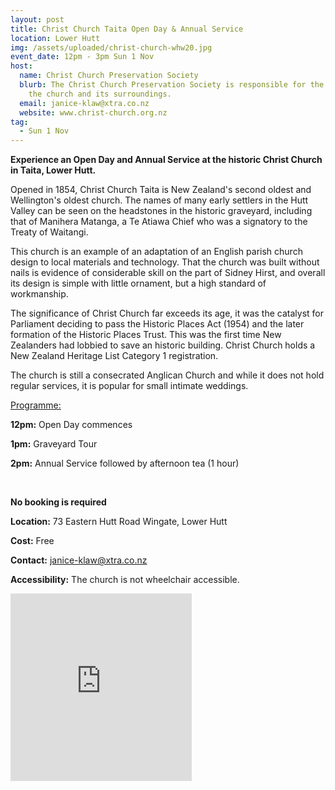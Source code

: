 ```yaml
---
layout: post
title: Christ Church Taita Open Day & Annual Service
location: Lower Hutt
img: /assets/uploaded/christ-church-whw20.jpg
event_date: 12pm - 3pm Sun 1 Nov
host:
  name: Christ Church Preservation Society
  blurb: The Christ Church Preservation Society is responsible for the upkeep of
    the church and its surroundings.
  email: janice-klaw@xtra.co.nz
  website: www.christ-church.org.nz
tag:
  - Sun 1 Nov
---
```

**Experience an Open Day and Annual Service at the historic Christ Church in Taita, Lower Hutt.** 

Opened in 1854, Christ Church Taita is New Zealand's second oldest and Wellington's oldest church. The names of many early settlers in the Hutt Valley can be seen on the headstones in the historic graveyard, including that of Manihera Matanga, a Te Atiawa Chief who was a signatory to the Treaty of Waitangi. 

This church is an example of an adaptation of an English parish church design to local materials and technology. That the church was built without nails is evidence of considerable skill on the part of Sidney Hirst, and overall its design is simple with little ornament, but a high standard of workmanship.

The significance of Christ Church far exceeds its age, it was the catalyst for Parliament deciding to pass the Historic Places Act (1954) and the later formation of the Historic Places Trust. This was the first time New Zealanders had lobbied to save an historic building. Christ Church holds a New Zealand Heritage List Category 1 registration.

The church is still a consecrated Anglican Church and while it does not hold regular services, it is popular for small intimate weddings. 

<u>Programme:</u>

**12pm:** Open Day commences

**1pm:** Graveyard Tour 

**2pm:** Annual Service followed by afternoon tea (1 hour)

<br>

**No booking is required** 

**Location:** 73 Eastern Hutt Road Wingate, Lower Hutt

**Cost:** Free

**Contact:** janice-klaw@xtra.co.nz

**Accessibility:** The church is not wheelchair accessible.

<iframe src="https://www.facebook.com/plugins/page.php?href=https%3A%2F%2Fwww.facebook.com%2FChristChurchTaita%2F&tabs=header&width=290&height=300&small_header=false&adapt_container_width=true&hide_cover=false&show_facepile=true&appId" width="290" height="300" style="border:none;overflow:hidden" scrolling="no" frameborder="0" allowTransparency="true" allow="encrypted-media"></iframe>